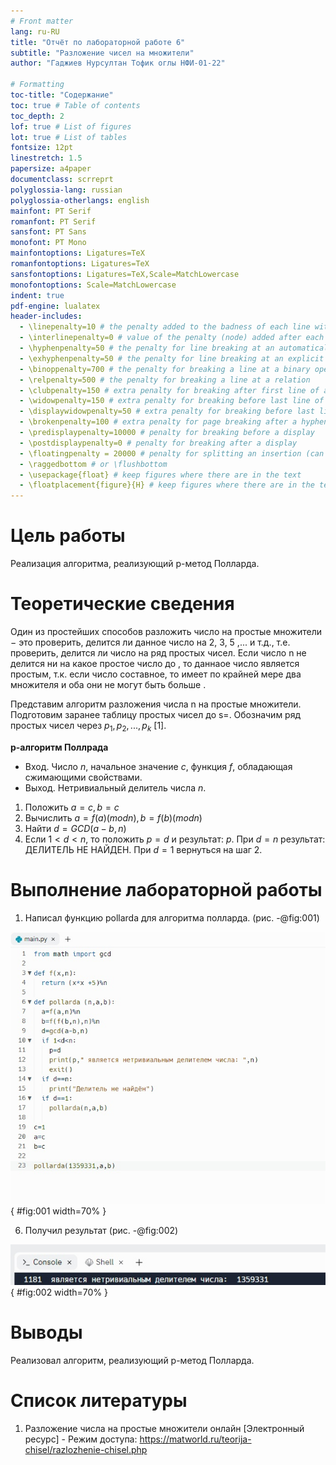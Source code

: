 ```yaml
---
# Front matter
lang: ru-RU
title: "Отчёт по лабораторной работе 6"
subtitle: "Разложение чисел на множители"
author: "Гаджиев Нурсултан Тофик оглы НФИ-01-22"

# Formatting
toc-title: "Содержание"
toc: true # Table of contents
toc_depth: 2
lof: true # List of figures
lot: true # List of tables
fontsize: 12pt
linestretch: 1.5
papersize: a4paper
documentclass: scrreprt
polyglossia-lang: russian
polyglossia-otherlangs: english
mainfont: PT Serif
romanfont: PT Serif
sansfont: PT Sans
monofont: PT Mono
mainfontoptions: Ligatures=TeX
romanfontoptions: Ligatures=TeX
sansfontoptions: Ligatures=TeX,Scale=MatchLowercase
monofontoptions: Scale=MatchLowercase
indent: true
pdf-engine: lualatex
header-includes:
  - \linepenalty=10 # the penalty added to the badness of each line within a paragraph (no associated penalty node) Increasing the value makes tex try to have fewer lines in the paragraph.
  - \interlinepenalty=0 # value of the penalty (node) added after each line of a paragraph.
  - \hyphenpenalty=50 # the penalty for line breaking at an automatically inserted hyphen
  - \exhyphenpenalty=50 # the penalty for line breaking at an explicit hyphen
  - \binoppenalty=700 # the penalty for breaking a line at a binary operator
  - \relpenalty=500 # the penalty for breaking a line at a relation
  - \clubpenalty=150 # extra penalty for breaking after first line of a paragraph
  - \widowpenalty=150 # extra penalty for breaking before last line of a paragraph
  - \displaywidowpenalty=50 # extra penalty for breaking before last line before a display math
  - \brokenpenalty=100 # extra penalty for page breaking after a hyphenated line
  - \predisplaypenalty=10000 # penalty for breaking before a display
  - \postdisplaypenalty=0 # penalty for breaking after a display
  - \floatingpenalty = 20000 # penalty for splitting an insertion (can only be split footnote in standard LaTeX)
  - \raggedbottom # or \flushbottom
  - \usepackage{float} # keep figures where there are in the text
  - \floatplacement{figure}{H} # keep figures where there are in the text
---
```


# Цель работы

Реализация алгоритма, реализующий p-метод Полларда.

# Теоретические сведения

Один из простейших способов разложить число на простые множители − это проверить, делится ли данное число на 2, 3, 5 ,... и т.д., т.е. проверить, делится ли число на ряд простых чисел. Если число n не делится ни на какое простое число до , то даннаое число является простым, т.к. если число составное, то имеет по крайней мере два множителя и оба они не могут быть больше .

Представим алгоритм разложения числа n на простые множители. Подготовим заранее таблицу простых чисел до s=. Обозначим ряд простых чисел через $p_1, p_2, ..., p_k$ [1].


**p-алгоритм Поллрада**

* Вход. Число $n$, начальное значение $c$, функция $f$, обладающая сжимающими свойствами.
* Выход. Нетривиальный делитель числа $n$.

1. Положить $a=c, b=c$
2. Вычислить $a=f(a)(mod n), b=f(b)(mod n)$
3. Найти $d = GCD(a-b, n)$
4. Если $1<d<n$, то положить $p=d$ и результат: $p$. При $d=n$ результат: ДЕЛИТЕЛЬ НЕ НАЙДЕН. При $d=1$ вернуться на шаг 2.



# Выполнение лабораторной работы

1. Написал функцию pollarda для алгоритма полларда. (рис. -@fig:001)

![Функция для алгоритма полларда](https://github.com/ntgadzhiev/math_security/blob/main/lab06/image/1.jpg?raw=true){ #fig:001 width=70% }


6. Получил результат (рис. -@fig:002)

![Результат алгоритма](https://github.com/ntgadzhiev/math_security/blob/main/lab06/image/2.jpg?raw=true){ #fig:002 width=70% }

# Выводы

Реализовал алгоритм, реализующий p-метод Полларда.

# Список литературы

1. Разложение числа на простые множители онлайн [Электронный ресурс] - Режим доступа: https://matworld.ru/teorija-chisel/razlozhenie-chisel.php
